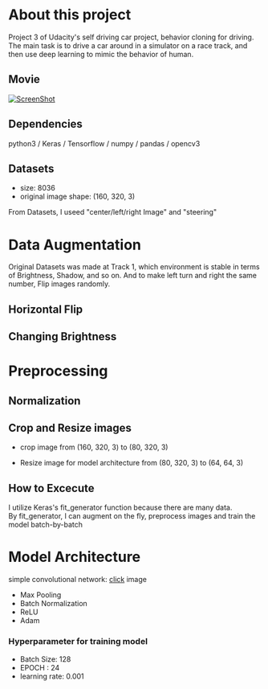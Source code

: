 # About this project
Project 3 of Udacity's self driving car project, behavior cloning for driving.  
The main task is to drive a car around in a simulator on a race track, 
and then use deep learning to mimic the behavior of human.  


## Movie
[![ScreenShot](http://img.youtube.com/vi/qPCW-x0oUvI/0.jpg)](https://youtu.be/qPCW-x0oUvI)



## Dependencies
python3 / Keras / Tensorflow / numpy / pandas / opencv3

## Datasets
- size: 8036
- original image shape: (160, 320, 3)

From Datasets, I useed "center/left/right Image" and "steering"  

# Data Augmentation
Original Datasets was made at Track 1, which environment is stable in terms of Brightness, Shadow, and so on.
And to make left turn and right the same number, Flip images randomly.

## Horizontal Flip
## Changing Brightness 

# Preprocessing
## Normalization
## Crop and Resize images
- crop image from (160, 320, 3) to (80, 320, 3)

- Resize image for model architecture
from (80, 320, 3) to (64, 64, 3)  

## How to Excecute
I utilize Keras's fit_generator function because there are many data.  
By fit_generator, I can augment on the fly, preprocess images and train the model batch-by-batch  

# Model Architecture
simple convolutional network: [click](https://github.com/yukitsuji/behaivior_cloning/blob/master/model.png) image
- Max Pooling
- Batch Normalization
- ReLU
- Adam

### Hyperparameter for training model
- Batch Size: 128
- EPOCH : 24
- learning rate: 0.001
